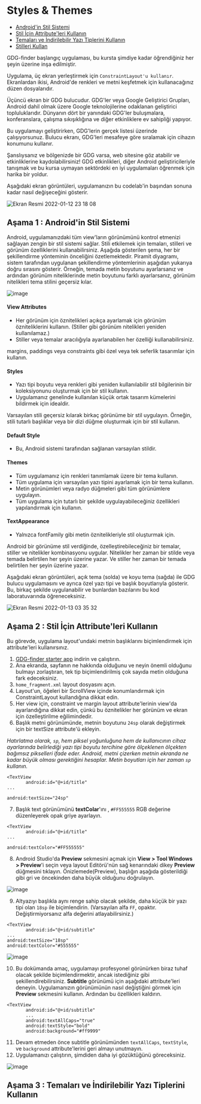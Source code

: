 # <a name="1"></a> Styles & Themes


- [Android'in Stil Sistemi](#a)
- [Stil İçin Attribute'leri Kullanın](#b)
- [Temaları ve İndirilebilir Yazı Tiplerini Kullanın](#c)
- [Stilleri Kullan](#d)

GDG-finder başlangıç uygulaması, bu kursta şimdiye kadar öğrendiğiniz her şeyin üzerine inşa edilmiştir.

Uygulama, üç ekran yerleştirmek için `ConstraintLayout'u kullanır`. Ekranlardan ikisi, Android'de renkleri ve metni keşfetmek için kullanacağınız düzen dosyalarıdır.

Üçüncü ekran bir GDG bulucudur. GDG'ler veya Google Geliştirici Grupları, Android dahil olmak üzere Google teknolojilerine odaklanan geliştirici topluluklarıdır. Dünyanın dört bir yanındaki GDG'ler buluşmalara, konferanslara, çalışma sıkışıklığına ve diğer etkinliklere ev sahipliği yapıyor.

Bu uygulamayı geliştirirken, GDG'lerin gerçek listesi üzerinde çalışıyorsunuz. Bulucu ekranı, GDG'leri mesafeye göre sıralamak için cihazın konumunu kullanır.

Şanslıysanız ve bölgenizde bir GDG varsa, web sitesine göz atabilir ve etkinliklerine kaydolabilirsiniz! GDG etkinlikleri, diğer Android geliştiricileriyle tanışmak ve bu kursa uymayan sektördeki en iyi uygulamaları öğrenmek için harika bir yoldur.

Aşağıdaki ekran görüntüleri, uygulamanızın bu codelab'in başından sonuna kadar nasıl değişeceğini gösterir.

![Ekran Resmi 2022-01-12 23 18 08](https://user-images.githubusercontent.com/70329389/149215348-6e2924a7-b14d-4a1f-9348-7b67cf31b654.png)

## <a name="a"></a>Aşama 1 : Android'in Stil Sistemi

Android, uygulamanızdaki tüm view'ların görünümünü kontrol etmenizi sağlayan zengin bir stil sistemi sağlar. Stili etkilemek için temaları, stilleri ve görünüm özelliklerini kullanabilirsiniz. Aşağıda gösterilen şema, her bir şekillendirme yönteminin önceliğini özetlemektedir. Piramit diyagramı, sistem tarafından uygulanan şekillendirme yöntemlerinin aşağıdan yukarıya doğru sırasını gösterir. Örneğin, temada metin boyutunu ayarlarsanız ve ardından görünüm niteliklerinde metin boyutunu farklı ayarlarsanız, görünüm nitelikleri tema stilini geçersiz kılar.

![image](https://user-images.githubusercontent.com/70329389/149216959-b6382115-efcb-410e-b206-d8494852758c.png)

#### View Attributes

- Her görünüm için öznitelikleri açıkça ayarlamak için görünüm özniteliklerini kullanın. (Stiller gibi görünüm nitelikleri yeniden kullanılamaz.)
- Stiller veya temalar aracılığıyla ayarlanabilen her özelliği kullanabilirsiniz.

margins, paddings veya constraints gibi özel veya tek seferlik tasarımlar için kullanın.

#### Styles

- Yazı tipi boyutu veya renkleri gibi yeniden kullanılabilir stil bilgilerinin bir koleksiyonunu oluşturmak için bir stil kullanın.
- Uygulamanız genelinde kullanılan küçük ortak tasarım kümelerini bildirmek için idealdir.

Varsayılan stili geçersiz kılarak birkaç görünüme bir stil uygulayın. Örneğin, stili tutarlı başlıklar veya bir dizi düğme oluşturmak için bir stil kullanın.

#### Default Style

- Bu, Android sistemi tarafından sağlanan varsayılan stildir.

#### Themes

- Tüm uygulamanız için renkleri tanımlamak üzere bir tema kullanın.
- Tüm uygulama için varsayılan yazı tipini ayarlamak için bir tema kullanın.
- Metin görünümleri veya radyo düğmeleri gibi tüm görünümlere uygulayın.
- Tüm uygulama için tutarlı bir şekilde uygulayabileceğiniz özellikleri yapılandırmak için kullanın.

#### TextAppearance

- Yalnızca fontFamily gibi metin öznitelikleriyle stil oluşturmak için.

Android bir görünüme stil verdiğinde, özelleştirebileceğiniz bir temalar, stiller ve nitelikler kombinasyonu uygular. Nitelikler her zaman bir stilde veya temada belirtilen her şeyin üzerine yazar. Ve stiller her zaman bir temada belirtilen her şeyin üzerine yazar.

Aşağıdaki ekran görüntüleri, açık tema (solda) ve koyu tema (sağda) ile GDG bulucu uygulamasını ve ayrıca özel yazı tipi ve başlık boyutlarıyla gösterir. Bu, birkaç şekilde uygulanabilir ve bunlardan bazılarını bu kod laboratuvarında öğreneceksiniz.

![Ekran Resmi 2022-01-13 03 35 32](https://user-images.githubusercontent.com/70329389/149244987-4295eb92-ee95-4fc2-8fe4-f97fd1dc79fc.png)

## <a name="b"></a>Aşama 2 : Stil İçin Attribute'leri Kullanın

Bu görevde, uygulama layout'undaki metnin başlıklarını biçimlendirmek için attribute'leri kullanırsınız.

1. [GDG-finder starter app](https://github.com/google-developer-training/android-kotlin-fundamentals-starter-apps/tree/master/GDGFinder-Starter) indirin ve çalıştırın.
2. Ana ekranda, sayfanın ne hakkında olduğunu ve neyin önemli olduğunu bulmayı zorlaştıran, tek tip biçimlendirilmiş çok sayıda metin olduğuna fark edeceksiniz.
3. `home_fragment.xml` layout dosyasını açın.
4. Layout'un, öğeleri bir ScrollView içinde konumlandırmak için ConstraintLayout kullandığına dikkat edin.
5. Her view için, constraint ve margin layout attribute'lerinin view'da ayarlandığına dikkat edin, çünkü bu öznitelikler her görünüm ve ekran için özelleştirilme eğilimindedir.
6. Başlık metni görünümünde, metnin boyutunu `24sp` olarak değiştirmek için bir textSize attribute'ü ekleyin.

*Hatırlatma olarak, `sp`, hem piksel yoğunluğuna hem de kullanıcının cihaz ayarlarında belirlediği yazı tipi boyutu tercihine göre ölçeklenen ölçekten bağımsız pikselleri ifade eder. Android, metni çizerken metnin ekranda ne kadar büyük olması gerektiğini hesaplar. Metin boyutları için her zaman `sp` kullanın.*

```
<TextView
       android:id="@+id/title"
...

android:textSize="24sp"
```
7. Başlık text görünümünü **textColar**'ını , `#FF555555` RGB değerine düzenleyerek opak griye ayarlayın.

```
<TextView
       android:id="@+id/title"
...

android:textColor="#FF555555"
```

8. Android Studio'da **Preview** sekmesini açmak için **View > Tool Windows > Preview**'i seçin veya layout Editörü'nün sağ kenarındaki dikey **Preview** düğmesini tıklayın. Önizlemede(Preview), başlığın aşağıda gösterildiği gibi gri ve öncekinden daha büyük olduğunu doğrulayın.

![image](https://user-images.githubusercontent.com/70329389/149246368-82d9eb2a-8062-4f5d-86c0-62e64521a420.png)

9. Altyazıyı başlıkla aynı renge sahip olacak şekilde, daha küçük bir yazı tipi olan `18sp` ile biçimlendirin. (Varsayılan alfa `FF`, opaktır. Değiştirmiyorsanız alfa değerini atlayabilirsiniz.) 

```
<TextView
       android:id="@+id/subtitle"
...
android:textSize="18sp"
android:textColor="#555555"
```

![image](https://user-images.githubusercontent.com/70329389/149246621-e8738fa0-e6fb-44e6-b8af-be90fd67c7e0.png)

10. Bu dokümanda amaç, uygulamayı profesyonel görünürken biraz tuhaf olacak şekilde biçimlendirmektir, ancak istediğiniz gibi şekillendirebilirsiniz. **Subtitle** görünümü için aşağıdaki attribute'leri deneyin. Uygulamanızın görünümünün nasıl değiştiğini görmek için **Preview** sekmesini kullanın. Ardından bu özellikleri kaldırın.

```
<TextView
       android:id="@+id/subtitle"
       ...
       android:textAllCaps="true"
       android:textStyle="bold"
       android:background="#ff9999"
```

11. Devam etmeden önce subtitle görünümünden `textAllCaps`, `textStyle`, ve `background` attribute'lerini geri almayı unutmayın.
12. Uygulamanızı çalıştırın, şimdiden daha iyi gözüktüğünü göreceksiniz.

![image](https://user-images.githubusercontent.com/70329389/149247030-53b060a7-9b87-4939-9735-7e1d4cca349f.png)

## <a name="c"></a>Aşama 3 : Temaları ve İndirilebilir Yazı Tiplerini Kullanın



